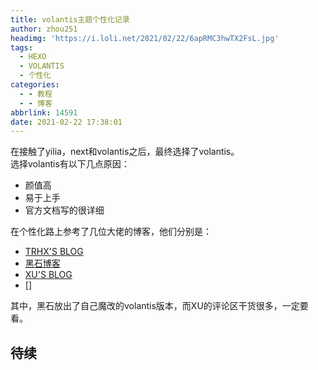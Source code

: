 ```yaml
---
title: volantis主题个性化记录
author: zhou251
headimg: 'https://i.loli.net/2021/02/22/6apRMC3hwTX2FsL.jpg'
tags:
  - HEXO
  - VOLANTIS
  - 个性化
categories:
  - - 教程
  - - 博客
abbrlink: 14591
date: 2021-02-22 17:38:01
---
```

在接触了yilia，next和volantis之后，最终选择了volantis。  
选择volantis有以下几点原因：  
- 颜值高
- 易于上手
- 官方文档写的很详细<br/> 
  
在个性化路上参考了几位大佬的博客，他们分别是：
- [TRHX'S BLOG](https://www.itrhx.com/)
- [黑石博客](https://www.heson10.com/)
- [XU'S BLOG](https://hasaik.com/)
- []
  
其中，黑石放出了自己魔改的volantis版本，而XU的评论区干货很多，一定要看。

<!--more-->

## 待续